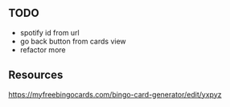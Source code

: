 ## TODO

- spotify id from url
- go back button from cards view
- refactor more


## Resources

https://myfreebingocards.com/bingo-card-generator/edit/yxpyz
